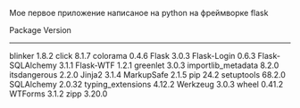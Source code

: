 Мое первое приложение написаное на python на фреймворке flask

Package            Version
------------------ -------
blinker            1.8.2
click              8.1.7
colorama           0.4.6
Flask              3.0.3
Flask-Login        0.6.3
Flask-SQLAlchemy   3.1.1
Flask-WTF          1.2.1
greenlet           3.0.3
importlib_metadata 8.2.0
itsdangerous       2.2.0
Jinja2             3.1.4
MarkupSafe         2.1.5
pip                24.2
setuptools         68.2.0
SQLAlchemy         2.0.32
typing_extensions  4.12.2
Werkzeug           3.0.3
wheel              0.41.2
WTForms            3.1.2
zipp               3.20.0
